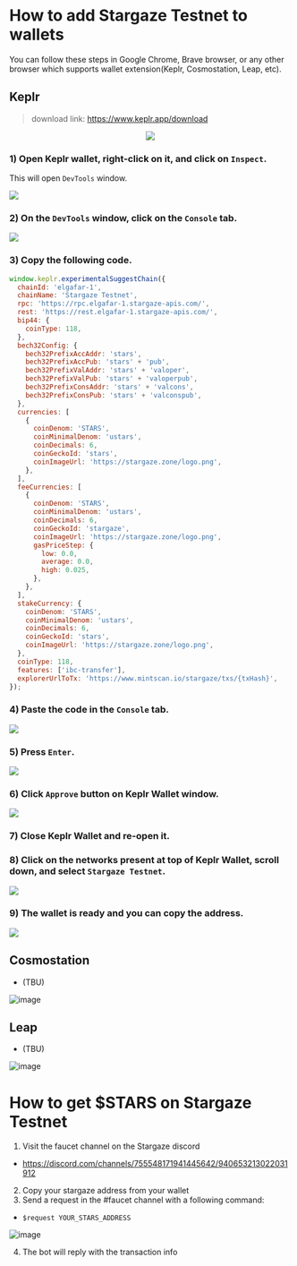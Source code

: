 # How to add Stargaze Testnet to wallets

You can follow these steps in Google Chrome, Brave browser, or any other browser which supports wallet extension(Keplr, Cosmostation, Leap, etc). 


## Keplr
> download link: https://www.keplr.app/download

<p align="center">
  <img src="https://user-images.githubusercontent.com/6451384/205146901-66a6c2fe-1a42-46d3-8946-3f83f4684457.png">
</p>


### 1) Open Keplr wallet, right-click on it, and click on ``Inspect``.

This will open ``DevTools`` window.

![](./images/stargaze-testnet-keplr-01.png)

### 2) On the ``DevTools`` window, click on the ``Console`` tab.

![](./images/stargaze-testnet-keplr-02.png)

### 3) Copy the following code.

```js
window.keplr.experimentalSuggestChain({
  chainId: 'elgafar-1',
  chainName: 'Stargaze Testnet',
  rpc: 'https://rpc.elgafar-1.stargaze-apis.com/',
  rest: 'https://rest.elgafar-1.stargaze-apis.com/',
  bip44: {
    coinType: 118,
  },
  bech32Config: {
    bech32PrefixAccAddr: 'stars',
    bech32PrefixAccPub: 'stars' + 'pub',
    bech32PrefixValAddr: 'stars' + 'valoper',
    bech32PrefixValPub: 'stars' + 'valoperpub',
    bech32PrefixConsAddr: 'stars' + 'valcons',
    bech32PrefixConsPub: 'stars' + 'valconspub',
  },
  currencies: [
    {
      coinDenom: 'STARS',
      coinMinimalDenom: 'ustars',
      coinDecimals: 6,
      coinGeckoId: 'stars',
      coinImageUrl: 'https://stargaze.zone/logo.png',
    },
  ],
  feeCurrencies: [
    {
      coinDenom: 'STARS',
      coinMinimalDenom: 'ustars',
      coinDecimals: 6,
      coinGeckoId: 'stargaze',
      coinImageUrl: 'https://stargaze.zone/logo.png',
      gasPriceStep: {
        low: 0.0,
        average: 0.0,
        high: 0.025,
      },
    },
  ],
  stakeCurrency: {
    coinDenom: 'STARS',
    coinMinimalDenom: 'ustars',
    coinDecimals: 6,
    coinGeckoId: 'stars',
    coinImageUrl: 'https://stargaze.zone/logo.png',
  },
  coinType: 118,
  features: ['ibc-transfer'],
  explorerUrlToTx: 'https://www.mintscan.io/stargaze/txs/{txHash}',
});
```

### 4) Paste the code in the ``Console`` tab.

![](./images/stargaze-testnet-keplr-03.png)

### 5) Press ``Enter``.

![](./images/stargaze-testnet-keplr-04.png)

### 6) Click ``Approve`` button on Keplr Wallet window.

![](./images/stargaze-testnet-keplr-05.png)

### 7) Close Keplr Wallet and re-open it.

### 8) Click on the networks present at top of Keplr Wallet, scroll down, and select ``Stargaze Testnet``.

![](./images/stargaze-testnet-keplr-06.png)

### 9) The wallet is ready and you can copy the address.

![](./images/stargaze-testnet-keplr-07.png)

## Cosmostation
- (TBU)

![image](https://user-images.githubusercontent.com/6451384/204154092-935309eb-a227-42a5-aa72-40d463aae4be.png)


## Leap
- (TBU)

![image](https://user-images.githubusercontent.com/6451384/204154095-cdf57f24-2c4f-42ab-a408-78e04c5abba6.png)


# How to get $STARS on Stargaze Testnet

1. Visit the faucet channel on the Stargaze discord

- https://discord.com/channels/755548171941445642/940653213022031912

2. Copy your stargaze address from your wallet
3. Send a request in the #faucet channel with a following command:

- `$request YOUR_STARS_ADDRESS`

![image](https://user-images.githubusercontent.com/6451384/204154109-393de5cb-7894-4a5e-86ac-cf62cf421444.png)

4. The bot will reply with the transaction info
